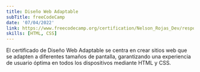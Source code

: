 ```yaml
---
title: Diseño Web Adaptable
subTitle: freeCodeCamp
date: '07/04/2022'
link: https://www.freecodecamp.org/certification/Nelson_Rojas_Dev/responsive-web-design
skills: [HTML, CSS]
---
```


El certificado de Diseño Web Adaptable se centra en crear sitios web que se adapten a diferentes tamaños de pantalla, garantizando una experiencia de usuario óptima en todos los dispositivos mediante HTML y CSS.